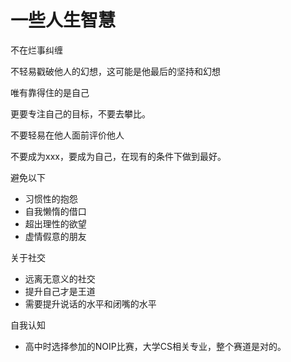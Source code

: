 # 一些人生智慧

不在烂事纠缠

不轻易戳破他人的幻想，这可能是他最后的坚持和幻想

唯有靠得住的是自己

更要专注自己的目标，不要去攀比。

不要轻易在他人面前评价他人

不要成为xxx，要成为自己，在现有的条件下做到最好。


避免以下

- 习惯性的抱怨
- 自我懒惰的借口
- 超出理性的欲望
- 虚情假意的朋友

关于社交

- 远离无意义的社交
- 提升自己才是王道
- 需要提升说话的水平和闭嘴的水平

自我认知

- 高中时选择参加的NOIP比赛，大学CS相关专业，整个赛道是对的。